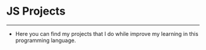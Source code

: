 # JS Projects
***
- Here you can find my projects that I do while improve my learning in this programming language.
